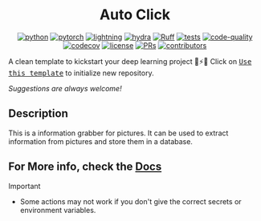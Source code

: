 <center>

# Auto Click

[![python](https://img.shields.io/badge/-Python_3.8_%7C_3.9_%7C_3.10%7C_3.11-blue?logo=python&logoColor=white)](https://github.com/pre-commit/pre-commit)
[![pytorch](https://img.shields.io/badge/PyTorch_2.0+-ee4c2c?logo=pytorch&logoColor=white)](https://pytorch.org/get-started/locally/)
[![lightning](https://img.shields.io/badge/-Lightning_2.0+-792ee5?logo=pytorchlightning&logoColor=white)](https://pytorchlightning.ai/)
[![hydra](https://img.shields.io/badge/Config-Hydra_1.3-89b8cd)](https://hydra.cc/)
[![Ruff](https://img.shields.io/endpoint?url=https://raw.githubusercontent.com/astral-sh/ruff/main/assets/badge/v2.json)](https://github.com/astral-sh/ruff)
[![tests](https://github.com/Mai0313/auto_click/actions/workflows/test.yml/badge.svg)](https://github.com/Mai0313/auto_click/actions/workflows/test.yml)
[![code-quality](https://github.com/Mai0313/auto_click/actions/workflows/code-quality-check.yml/badge.svg)](https://github.com/Mai0313/auto_click/actions/workflows/code-quality-check.yml)
[![codecov](https://codecov.io/gh/Mai0313/auto_click/branch/master/graph/badge.svg)](https://codecov.io/gh/Mai0313/auto_click)
[![license](https://img.shields.io/badge/License-MIT-green.svg?labelColor=gray)](https://github.com/Mai0313/auto_click/tree/master?tab=License-1-ov-file)
[![PRs](https://img.shields.io/badge/PRs-welcome-brightgreen.svg)](https://github.com/Mai0313/auto_click/pulls)
[![contributors](https://img.shields.io/github/contributors/Mai0313/auto_click.svg)](https://github.com/Mai0313/auto_click/graphs/contributors)

</center>

A clean template to kickstart your deep learning project 🚀⚡🔥
Click on [<kbd>Use this template</kbd>](https://github.com/Mai0313/auto_click/generate) to initialize new repository.

_Suggestions are always welcome!_

## Description

This is a information grabber for pictures. It can be used to extract information from pictures and store them in a database.

## For More info, check the [Docs](https://mai0313.github.io/auto_click/)

> [!IMPORTANT]
>
> - Some actions may not work if you don't give the correct secrets or environment variables.
